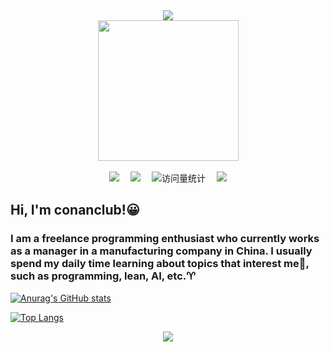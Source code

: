 <div align="center">

  <!-- dynamic typing effect 动态打字效果 -->
  <div>
    <a href="https://blog.sunguoqi.com/">
      <img src="https://readme-typing-svg.demolab.com?font=Fira+Code&pause=1000&width=435&lines=console.log(%22Hello%2C%20World%22);暗夜之鬼，不明真身&center=true&size=27" />
    </a>
  </div>

  <!-- knock code pictures 敲代码的图片 -->
  <picture>
    <source media="(prefers-color-scheme: dark)" srcset="https://cdn.jsdelivr.net/gh/sun0225SUN/sun0225SUN/assets/images/coding.gif" />
    <source media="(prefers-color-scheme: light)" srcset="https://cdn.jsdelivr.net/gh/sun0225SUN/sun0225SUN/assets/images/developer.svg" height="225px" />
    <img src="https://cdn.jsdelivr.net/gh/sun0225SUN/sun0225SUN/assets/images/coding.gif" />
  </picture>

  <!-- for beauty 留个空行好看点 -->
  <div>&nbsp;</div>
   <!-- profile logo 个人资料徽标 -->
  <div>
    <a href="https://conanclub.eu.org/"><img src="https://img.shields.io/badge/Website-博客-8c36db" /></a>&emsp;
    <a href="https://space.bilibili.com/159285873/"><img src="https://img.shields.io/badge/Bilibili-B站-ff69b4" /></a>&emsp;
    <!-- visitor -->
    <img src="https://komarev.com/ghpvc/?username=A-conanclub&label=Views&color=orange&style=flat" alt="访问量统计" />&emsp;
    <!-- wakatime -->    
    <a href="https://wakatime.com/@sun0225SUN"><img src="https://wakatime.com/badge/user/42d0678c-368b-448b-9a77-5d21c5b55352.svg" /></a>
  </div>
</div>

## Hi, I'm conanclub!😀

### I am a freelance programming enthusiast who currently works as a manager in a manufacturing company in China. I usually spend my daily time learning about topics that interest me🤔, such as programming, lean, AI, etc.♈

[![Anurag's GitHub stats](https://github-readme-stats.vercel.app/api?username=A-conanclub&count_private=true&show_icons=true&theme=radical)](https://github.com/anuraghazra/github-readme-stats)

[![Top Langs](https://github-readme-stats.vercel.app/api/top-langs/?username=A-conanclub&layout=compact)](https://github.com/anuraghazra/github-readme-stats)

<!-- programming tool icon 编程工具图标 -->
<p align="center">
  <a href="https://skillicons.dev">
    <img src="https://skillicons.dev/icons?i=ps,ae,pr,au,git,github,notion,gmail,vscode,html,css,js,py,matlab,md,django,qt,anaconda&perline=9" />
  </a>
</p>
